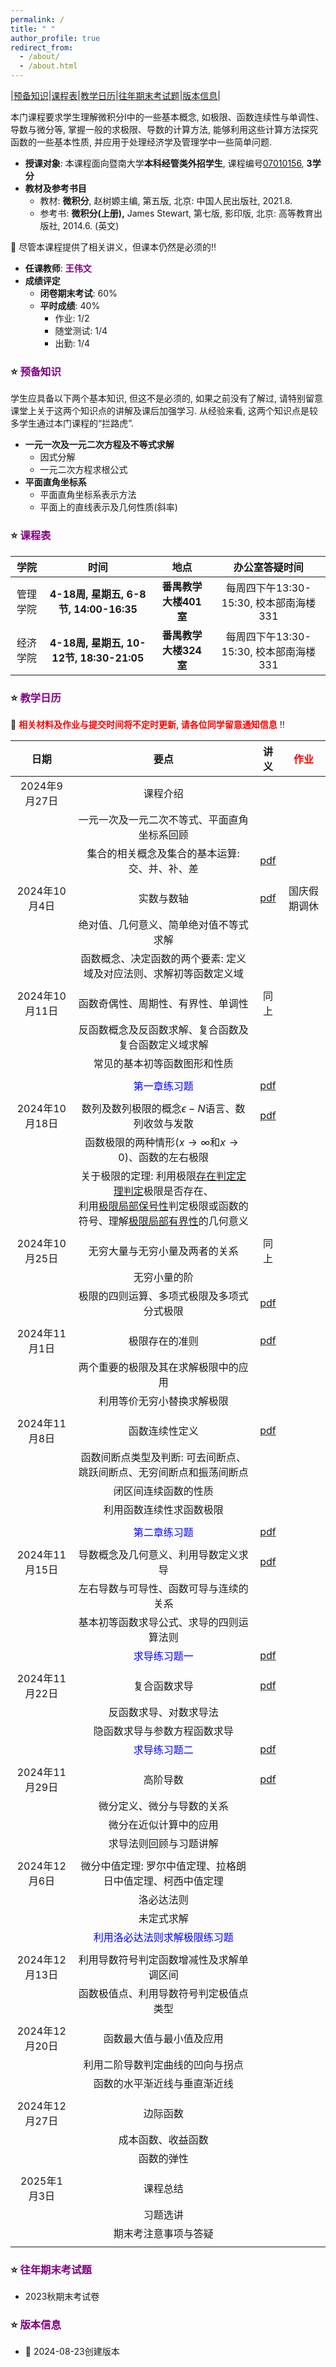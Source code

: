 ```yaml
---
permalink: /
title: " "
author_profile: true
redirect_from: 
  - /about/
  - /about.html
---
```

|[预备知识](#1)|[课程表](#2)|[教学日历](#3)|[往年期末考试题](#4)|[版本信息](#5)|

本门课程要求学生理解微积分I中的一些基本概念, 如极限、函数连续性与单调性、导数与微分等, 掌握一般的求极限、导数的计算方法, 能够利用这些计算方法探究函数的一些基本性质, 并应用于处理经济学及管理学中一些简单问题.

* **授课对象**: 本课程面向暨南大学**本科经管类外招学生**, 课程编号<u>07010156</u>, **3学分**
* **教材及参考书目**
  * 教材: **微积分**, 赵树嫄主编, 第五版, 北京: 中国人民出版社, 2021.8.
  * 参考书: **微积分(上册),**  James Stewart, 第七版, 影印版, 北京: 高等教育出版社, 2014.6. (英文)

📢 尽管本课程提供了相关讲义，但课本仍然是必须的‼️

* **任课教师**: <a href="https://wangyuanhao.github.io" style="text-decoration:none;color:purple">**王伟文**</a>
* **成绩评定**
  * **闭卷期末考试**: 60%
  * **平时成绩**: 40%
    * 作业: 1/2
    * 随堂测试: 1/4
    * 出勤: 1/4

### ⭐️ <font color=purple><a name='1' style="text-decoration:none;color:purple">预备知识</a></font>

学生应具备以下两个基本知识, 但这不是必须的, 如果之前没有了解过, 请特别留意课堂上关于这两个知识点的讲解及课后加强学习. 从经验来看, 这两个知识点是较多学生通过本门课程的“拦路虎”.

* **一元一次及一元二次方程及不等式求解**
  * 因式分解
  * 一元二次方程求根公式
* **平面直角坐标系**
  * 平面直角坐标系表示方法
  * 平面上的直线表示及几何性质(斜率)

### ⭐️ <a name="2" style="text-decoration:none;color:purple">课程表</a>

|   学院   |                   时间                   |         地点          |             办公室答疑时间             |
| :------: | :--------------------------------------: | :-------------------: | :------------------------------------: |
| 管理学院 |  **4-18周, 星期五, 6-8节, 14:00-16:35**  | **番禺教学大楼401室** | 每周四下午13:30-15:30, 校本部南海楼331 |
| 经济学院 | **4-18周, 星期五, 10-12节, 18:30-21:05** | **番禺教学大楼324室** | 每周四下午13:30-15:30, 校本部南海楼331 |

### ⭐️ <a name="3" style="text-decoration:none;color:purple">教学日历</a>

📢 **<font color=red>相关材料及作业与提交时间将不定时更新, 请各位同学留意通知信息</font>** ‼️

|      日期      |                             要点                             |               讲义                | <font color=red>作业</font> |
| :------------: | :----------------------------------------------------------: | :-------------------------------: | :-------------------------: |
| 2024年9月27日  |                           课程介绍                           |                                   |                             |
|                |         一元一次及一元二次不等式、平面直角坐标系回顾         |                                   |                             |
|                |        集合的相关概念及集合的基本运算: 交、并、补、差        |     [pdf](../notes/part1.pdf)     |                             |
|                |                                                              |                                   |                             |
| 2024年10月4日  |                          实数与数轴                          |     [pdf](../notes/part2.pdf)     |        国庆假期调休         |
|                |            绝对值、几何意义、简单绝对值不等式求解            |                                   |                             |
|                | 函数概念、决定函数的两个要素: 定义域及对应法则、求解初等函数定义域 |                                   |                             |
|                |                             []()                             |                                   |                             |
| 2024年10月11日 |              函数奇偶性、周期性、有界性、单调性              |               同上                |                             |
|                |     反函数概念及反函数求解、复合函数及复合函数定义域求解     |                                   |                             |
|                |                 常见的基本初等函数图形和性质                 |                                   |                             |
|                |                                                              |                                   |                             |
|                |             <font color=blue>第一章练习题</font>             | [pdf](../notes/Ch1_exercise.pdf)  |                             |
|                |                                                              |                                   |                             |
| 2024年10月18日 |     数列及数列极限的概念$\epsilon-N$语言、数列收敛与发散     |     [pdf](../notes/part3.pdf)     |                             |
|                | 函数极限的两种情形($x\rightarrow \infty$和$x\rightarrow 0$)、函数的左右极限 |                                   |                             |
|                | 关于极限的定理: 利用极限<u>存在判定定理判定</u>极限是否存在、<br />利用<u>极限局部保号性</u>判定极限或函数的符号、理解<u>极限局部有界性</u>的几何意义 |                                   |                             |
|                |                                                              |                                   |                             |
| 2024年10月25日 |                无穷大量与无穷小量及两者的关系                |               同上                |                             |
|                |                         无穷小量的阶                         |                                   |                             |
|                |          极限的四则运算、多项式极限及多项式分式极限          |     [pdf](../notes/part4.pdf)     |                             |
|                |                                                              |                                   |                             |
| 2024年11月1日  |                        极限存在的准则                        |     [pdf](../notes/part5.pdf)     |                             |
|                |             两个重要的极限及其在求解极限中的应用             |                                   |                             |
|                |                  利用等价无穷小替换求解极限                  |                                   |                             |
|                |                                                              |                                   |                             |
| 2024年11月8日  |                        函数连续性定义                        |     [pdf](../notes/part6.pdf)     |                             |
|                | 函数间断点类型及判断: 可去间断点、跳跃间断点、无穷间断点和振荡间断点 |                                   |                             |
|                |                     闭区间连续函数的性质                     |                                   |                             |
|                |                   利用函数连续性求函数极限                   |                                   |                             |
|                |                                                              |                                   |                             |
|                |             <font color=blue>第二章练习题</font>             | [pdf](../notes/Ch2_exercise.pdf)  |                             |
|                |                                                              |                                   |                             |
| 2024年11月15日 |             导数概念及几何意义、利用导数定义求导             |     [pdf](../notes/part7.pdf)     |                             |
|                |            左右导数与可导性、函数可导与连续的关系            |                                   |                             |
|                |           基本初等函数求导公式、求导的四则运算法则           |                                   |                             |
|                |             <font color=blue>求导练习题一</font>             | [pdf](../notes/Ch3_exercise1.pdf) |                             |
|                |                                                              |                                   |                             |
| 2024年11月22日 |                         复合函数求导                         |     [pdf](../notes/part8.pdf)     |                             |
|                |                    反函数求导、对数求导法                    |                                   |                             |
|                |                 隐函数求导与参数方程函数求导                 |                                   |                             |
|                |             <font color=blue>求导练习题二</font>             | [pdf](../notes/Ch3_exercise2.pdf) |                             |
|                |                                                              |                                   |                             |
| 2024年11月29日 |                           高阶导数                           |     [pdf](../notes/part9.pdf)     |                             |
|                |                  微分定义、微分与导数的关系                  |                                   |                             |
|                |                    微分在近似计算中的应用                    |                                   |                             |
|                |                    求导法则回顾与习题讲解                    |                                   |                             |
|                |                                                              |                                   |                             |
| 2024年12月6日  |  微分中值定理: 罗尔中值定理、拉格朗日中值定理、柯西中值定理  |                                   |                             |
|                |                          洛必达法则                          |                                   |                             |
|                |                          未定式求解                          |                                   |                             |
|                |     <font color=blue>利用洛必达法则求解极限练习题</font>     |                                   |                             |
|                |                                                              |                                   |                             |
| 2024年12月13日 |           利用导数符号判定函数增减性及求解单调区间           |                                   |                             |
|                |            函数极值点、利用导数符号判定极值点类型            |                                   |                             |
|                |                                                              |                                   |                             |
| 2024年12月20日 |                   函数最大值与最小值及应用                   |                                   |                             |
|                |               利用二阶导数判定曲线的凹向与拐点               |                                   |                             |
|                |                 函数的水平渐近线与垂直渐近线                 |                                   |                             |
|                |                                                              |                                   |                             |
| 2024年12月27日 |                           边际函数                           |                                   |                             |
|                |                      成本函数、收益函数                      |                                   |                             |
|                |                          函数的弹性                          |                                   |                             |
|                |                                                              |                                   |                             |
|  2025年1月3日  |                           课程总结                           |                                   |                             |
|                |                           习题选讲                           |                                   |                             |
|                |                     期末考注意事项与答疑                     |                                   |                             |
|                |                                                              |                                   |                             |

### ⭐️ <a name="4" style="text-decoration:none;color:purple">往年期末考试题</a>

* 2023秋期末考试卷

### ⭐️ <a name="5" style="text-decoration:none;color:purple">版本信息</a>

* 📢 2024-08-23创建版本
